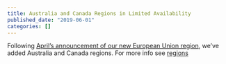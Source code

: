 ```yaml
---
title: Australia and Canada Regions in Limited Availability
published_date: "2019-06-01"
categories: []
---
```

Following [April’s announcement of our new European Union region](https://pantheon.io/blog/announcing-european-region-limited-availability), we’ve added Australia and Canada regions. For more info see [regions](/regions)

